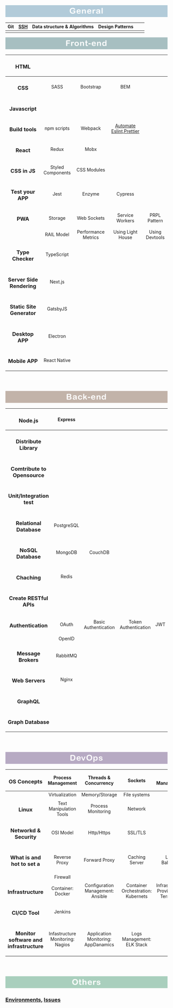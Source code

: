 ![frontend](./img/general.png)

| Git  | [**SSH**](https://github.com/norvca/environments#ssh) | Data structure & Algorithms | Design Patterns |      |      |
| :--: | :---------------------------------------------------: | :-------------------------: | :-------------: | :--: | :--: |
|      |                                                       |                             |                 |      |      |


![frontend](./img/frontend.png)

|         <h3>HTML</h3>          |                   |                     |                                                              |                |
| :----------------------------: | :---------------: | :-----------------: | :----------------------------------------------------------: | :------------: |
|          <h3>CSS</h3>          |       SASS        |      Bootstrap      |                             BEM                              |                |
|      <h3>Javascript</h3>       |                   |                     |                                                              |                |
|      <h3>Build tools</h3>      |    npm scripts    |       Webpack       | [Automate Eslint,Prettier](https://github.com/norvca/dailyProgress/issues/31) |                |
|         <h3>React</h3>         |       Redux       |        Mobx         |                                                              |                |
|       <h3>CSS in JS</h3>       | Styled Components |     CSS Modules     |                                                              |                |
|     <h3>Test your APP</h3>     |       Jest        |       Enzyme        |                           Cypress                            |                |
|          <h3>PWA</h3>          |      Storage      |     Web Sockets     |                       Service Workers                        |  PRPL Pattern  |
|                                |    RAIL Model     | Performance Metrics |                      Using Light House                       | Using Devtools |
|     <h3>Type Checker</h3>      |    TypeScript     |                     |                                                              |                |
| <h3>Server Side Rendering</h3> |      Next.js      |                     |                                                              |                |
| <h3>Static Site Generator</h3> |     GatsbyJS      |                     |                                                              |                |
|      <h3>Desktop APP</h3>      |     Electron      |                     |                                                              |                |
|      <h3>Mobile APP</h3>       |   React Native    |                     |                                                              |                |

<br><br>


![baclend](./img/backend.png)

|         <h3>Node.js</h3>          |  Express   |                      |                      |      |
| :-------------------------------: | :--------: | :------------------: | :------------------: | ---- |
|    <h3>Distribute Library</h3>    |            |                      |                      |      |
| <h3>Comtribute to Opensource</h3> |            |                      |                      |      |
|  <h3>Unit/Integration test</h3>   |            |                      |                      |      |
|   <h3>Relational Database</h3>    | PostgreSQL |                      |                      |      |
|      <h3>NoSQL Database</h3>      |  MongoDB   |       CouchDB        |                      |      |
|         <h3>Chaching</h3>         |   Redis    |                      |                      |      |
|   <h3>Create RESTful APIs</h3>    |            |                      |                      |      |
|      <h3>Authentication</h3>      |   OAuth    | Basic Authentication | Token Authentication | JWT  |
|                                   |   OpenID   |                      |                      |      |
|     <h3>Message Brokers</h3>      |  RabbitMQ  |                      |                      |      |
|       <h3>Web Servers</h3>        |   Nginx    |                      |                      |      |
|         <h3>GraphQL</h3>          |            |                      |                      |      |
|      <h3>Graph Database</h3>      |            |                      |                      |      |


<br><br>


![devops](./img/devops.png)

|             <h3>OS Concepts</h3>             |        Process Management        |        Threads & Concurrency        |              Sockets               |             I/O Management             |
| :------------------------------------------: | :------------------------------: | :---------------------------------: | :--------------------------------: | :------------------------------------: |
|                                              |          Virtualization          |           Memory/Storage            |            File systems            |                                        |
|                <h3>Linux</h3>                |     Text Manipulation Tools      |         Process Monitoring          |              Network               |                                        |
|         <h3>Networkd & Security</h3>         |            OSI Model             |             Http/Https              |              SSL/TLS               |                                        |
|      <h3>What is and hot to set a</h3>       |          Reverse Proxy           |            Forward Proxy            |           Caching Server           |             Load Balancer              |
|                                              |             Firewall             |                                     |                                    |                                        |
|           <h3>Infrastructure</h3>            |        Container: Docker         |  Configuration Management: Ansible  | Container Orchestration: Kubernets | Infrastructure Provisioning: Terraform |
|             <h3>CI/CD Tool</h3>              |             Jenkins              |                                     |                                    |                                        |
| <h3>Monitor software and infrastructure</h3> | Infastructure Monitoring: Nagios | Application Monitoring: AppDanamics |     Logs Management: ELK Stack     |                                        |

<br><br>

![others](./img/others.png)

### [Environments](https://github.com/norvca/environments#environments), [Issues](https://github.com/norvca/issues#issues)
